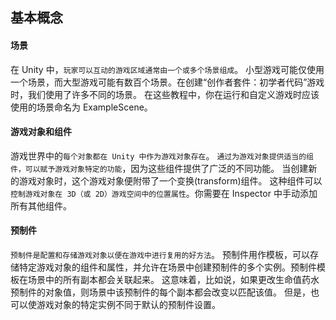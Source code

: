 ## 基本概念

#### 场景
在 Unity 中，`玩家可以互动的游戏区域通常由一个或多个场景组成`。
小型游戏可能仅使用一个场景，而大型游戏可能有数百个场景。在创建“创作者套件：初学者代码”游戏时，我们使用了许多不同的场景。
在这些教程中，你在运行和自定义游戏时应该使用的场景命名为 ExampleScene。


#### 游戏对象和组件
游戏世界中的`每个对象都在 Unity 中作为游戏对象存在`。
`通过为游戏对象提供适当的组件，可以赋予游戏对象特定的功能`，因为这些组件提供了广泛的不同功能。
当创建新的游戏对象时，这个游戏对象便附带了一个变换(transform)组件。
这种组件可以`控制游戏对象在 3D（或 2D）游戏空间中的位置属性`。你需要在 Inspector 中手动添加所有其他组件。


#### 预制件
`预制件是配置和存储游戏对象以便在游戏中进行复用的好方法`。
预制件用作模板，可以存储特定游戏对象的组件和属性，并允许在场景中创建预制件的多个实例。预制件模板在场景中的所有副本都会关联起来。
这意味着，比如说，如果更改生命值药水预制件的对象值，则场景中该预制件的每个副本都会改变以匹配该值。
但是，也可以使游戏对象的特定实例不同于默认的预制件设置。
















